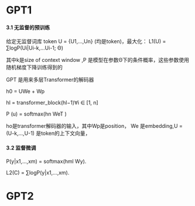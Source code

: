 # GPT1
#### 3.1 无监督的预训练
给定无监督词库 token U = {U1,...,Un} (均是token)，最大化：
L1(U) = $\sum$logP(Ui|Ui-k,...Ui-1; Θ)

其中k是size of context window ,P 是模型在参数Θ下的条件概率，这些参数使用随机梯度下降训练得到的

GPT 是用来多层Transformer的解码器

h0 = UWe + Wp

hl = transformer_block(hl−1)∀i ∈ [1, n]

P (u) = softmax(hn WeT )

ho是transformer解码器的输入，其中Wp是position， We 是embedding,U = (U-k,...,U-1) 是token的上下文向量，

#### 3.2 监督微调
P(y|x1,...,xm) = softmax(hml Wy).

L2(C) = $\sum$logP(y|x1,...,xm).

# GPT2
